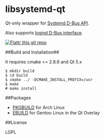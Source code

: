 libsystemd-qt
=============

Qt-only wrapper for [Systemd D-Bus API](http://www.freedesktop.org/wiki/Software/systemd/dbus/).

Also supports [logind D-Bus interface](http://www.freedesktop.org/wiki/Software/systemd/logind/).

[![Flattr this git repo](http://api.flattr.com/button/flattr-badge-large.png)](https://flattr.com/submit/auto?user_id=ascarpino&url=https://github.com/ascarpino/libsystemd-qt&title=libsystemd-qt&language=&tags=systemd&category=software)

##Build and Installation##

It requires cmake >= 2.8.8 and Qt 5.x

    $ mkdir build
    $ cd build
    $ cmake ../ -DCMAKE_INSTALL_PREFIX=/usr
    $ make
    # make install

##Packages

* [PKGBUILD](https://aur.archlinux.org/packages/libsystemd-qt-git/) for Arch Linux
* [EBUILD](https://github.com/gentoo/qt/tree/master/dev-libs/libsystemd-qt) for Gentoo Linux in the Qt Overlay

##License

LGPL
